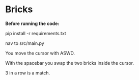 
<h1>Bricks</h1>
<p><b>Before running the code:</b></p>
<p>pip install -r requirements.txt</p>
<p>nav to src/main.py</p>
<p>You move the cursor with ASWD.</p>
<p>With the spacebar you swap the two bricks inside the cursor.</p>
<p>3 in a row is a match.</p>

